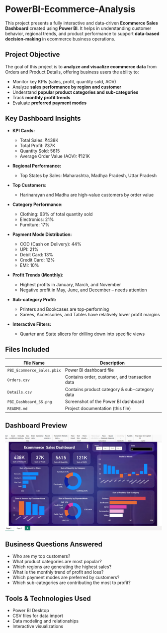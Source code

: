 # PowerBI-Ecommerce-Analysis

This project presents a fully interactive and data-driven **Ecommerce Sales Dashboard** created using **Power BI**. It helps in understanding customer behavior, regional trends, and product performance to support **data-based decision-making** in ecommerce business operations.


##  Project Objective

The goal of this project is to **analyze and visualize ecommerce data** from Orders and Product Details, offering business users the ability to:
- Monitor key KPIs (sales, profit, quantity sold, AOV)
- Analyze **sales performance by region and customer**
- Understand **popular product categories and sub-categories**
- Track **monthly profit trends**
- Evaluate **preferred payment modes**


##  Key Dashboard Insights

- **KPI Cards:**
  -  Total Sales: ₹438K
  -  Total Profit: ₹37K
  -  Quantity Sold: 5615
  -  Average Order Value (AOV): ₹121K

- **Regional Performance:**
  - Top States by Sales: Maharashtra, Madhya Pradesh, Uttar Pradesh

- **Top Customers:**
  - Harinarayan and Madhu are high-value customers by order value

- **Category Performance:**
  -  Clothing: 63% of total quantity sold  
  -  Electronics: 21%  
  -  Furniture: 17%

- **Payment Mode Distribution:**
  - COD (Cash on Delivery): 44%
  - UPI: 21%
  - Debit Card: 13%
  - Credit Card: 12%
  - EMI: 10%

- **Profit Trends (Monthly):**
  - Highest profits in January, March, and November  
  - Negative profit in May, June, and December – needs attention

- **Sub-category Profit:**
  - Printers and Bookcases are top-performing  
  - Sarees, Accessories, and Tables have relatively lower profit margins

- **Interactive Filters:**
  - Quarter and State slicers for drilling down into specific views



##  Files Included

| File Name                 | Description                             |
|--------------------------|-----------------------------------------|
| `PBI_Ecommerce_Sales.pbix` | Power BI dashboard file             |
| `Orders.csv`             | Contains order, customer, and transaction data |
| `Details.csv`            | Contains product category & sub-category data |
| `PBI_Dashboard_SS.png`   | Screenshot of the Power BI dashboard     |
| `README.md`              | Project documentation (this file)        |



##  Dashboard Preview

![Dashboard Screenshot](PBI_Dashboard_SS.png)



##  Business Questions Answered

- Who are my top customers?
- What product categories are most popular?
- Which regions are generating the highest sales?
- What is the monthly trend of profit and loss?
- Which payment modes are preferred by customers?
- Which sub-categories are contributing the most to profit?



##  Tools & Technologies Used

- Power BI Desktop
- CSV files for data import
- Data modeling and relationships
- Interactive visualizations




